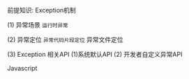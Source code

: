 

前提知识:
Exception机制


(1) 异常场景
    ` 运行时异常
    `

(2) 异常定位
     ` 异常代码片段定位
     ` 异常文件定位


(3) Exception 相关API
      (1)系统默认API
      (2) 开发者自定义异常API




Javascript